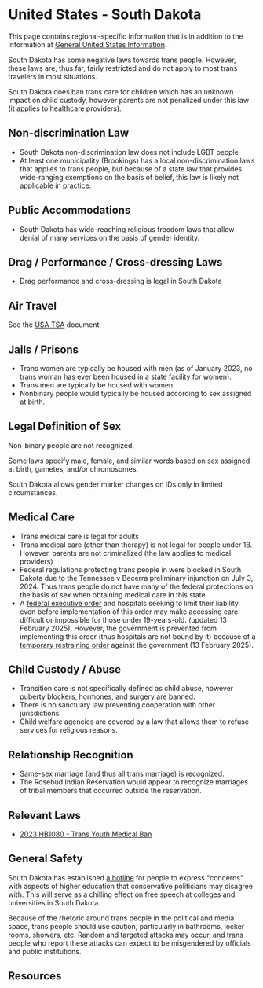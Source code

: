 # United States - South Dakota

This page contains regional-specific information that is in addition to
the information at [General United States
Information](notes/usa-general.md).

South Dakota has some negative laws towards trans people. However,
these laws are, thus far, fairly restricted and do not apply to most
trans travelers in most situations.

South Dakota does ban trans care for children which has an unknown impact on
child custody, however parents are not penalized under this law (it
applies to healthcare providers).

## Non-discrimination Law

 * South Dakota non-discrimination law does not include LGBT people
 * At least one  municipality (Brookings) has a local non-discrimination laws that
   applies to trans people, but because of a state law that provides
   wide-ranging exemptions on the basis of belief, this law is likely
   not applicable in practice.

## Public Accommodations

 * South Dakota has wide-reaching religious freedom laws that allow denial of
   many services on the basis of gender identity.

## Drag / Performance / Cross-dressing Laws

 * Drag performance and cross-dressing is legal in South Dakota

## Air Travel

See the [USA TSA](notes/tsa.md) document.

## Jails / Prisons

 * Trans women are typically be housed with men (as of January 2023, no
   trans woman has ever been housed in a state facility for women).
 * Trans men are typically be housed with women.
 * Nonbinary people would typically be housed according to sex
   assigned at birth.

## Legal Definition of Sex

Non-binary people are not recognized.

Some laws specify male, female, and similar words based on sex assigned
at birth, gametes, and/or chromosomes.

South Dakota allows gender marker changes on IDs only in limited
circumstances.

## Medical Care

 * Trans medical care is legal for adults
 * Trans medical care (other than therapy) is not legal for people under 18.
   However, parents are not criminalized (the law applies to medical
   providers)
 * Federal regulations protecting trans people in were blocked in
   South Dakota due to the Tennessee v Becerra preliminary injunction on
   July 3, 2024. Thus trans people do not have many of the federal
   protections on the basis of sex when obtaining medical care in this
   state.
 * A [federal executive
   order](https://www.whitehouse.gov/presidential-actions/2025/01/protecting-children-from-chemical-and-surgical-mutilation/)
   and hospitals seeking to limit their liability even before
   implementation of this order may make accessing care difficult or
   impossible for those under 19-years-old. (updated 13 February 2025).
   However, the government is prevented from implementing this order
   (thus hospitals are not bound by it) because of a [temporary
   restraining
   order](https://assets.aclu.org/live/uploads/2025/02/093114651219.pdf)
   against the government (13 February 2025).

## Child Custody / Abuse

 * Transition care is not specifically defined as child abuse, however
   puberty blockers, hormones, and surgery are banned.
 * There is no sanctuary law preventing cooperation with other
   jurisdictions
 * Child welfare agencies are covered by a law that allows them to
   refuse services for religious reasons.
 
## Relationship Recognition

 * Same-sex marriage (and thus all trans marriage) is recognized.
 * The Rosebud Indian Reservation would appear to recognize marriages of
   tribal members that occurred outside the reservation.

## Relevant Laws

 * [2023 HB1080 - Trans Youth Medical Ban](https://legiscan.com/SD/text/HB1080/id/2695160)

## General Safety

South Dakota has established [a
hotline](https://news.sd.gov/news?id=news_kb_article_view&sys_id=1cf3adad1b43615062c8a8eae54bcba2)
for people to express "concerns" with aspects of higher education that
conservative politicians may disagree with. This will serve as a
chilling effect on free speech at colleges and universities in South
Dakota.

Because of the rhetoric around trans people in the political and media
space, trans people should use caution, particularly in bathrooms,
locker rooms, showers, etc.  Random and targeted attacks may occur, and
trans people who report these attacks can expect to be misgendered by
officials and public institutions.

## Resources

